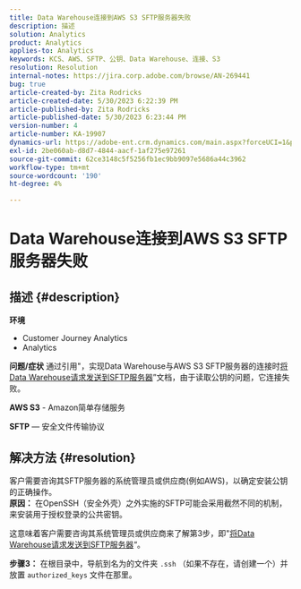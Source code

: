 ```yaml
---
title: Data Warehouse连接到AWS S3 SFTP服务器失败
description: 描述
solution: Analytics
product: Analytics
applies-to: Analytics
keywords: KCS、AWS、SFTP、公钥、Data Warehouse、连接、S3
resolution: Resolution
internal-notes: https://jira.corp.adobe.com/browse/AN-269441
bug: true
article-created-by: Zita Rodricks
article-created-date: 5/30/2023 6:22:39 PM
article-published-by: Zita Rodricks
article-published-date: 5/30/2023 6:23:44 PM
version-number: 4
article-number: KA-19907
dynamics-url: https://adobe-ent.crm.dynamics.com/main.aspx?forceUCI=1&pagetype=entityrecord&etn=knowledgearticle&id=55ac85f3-16ff-ed11-8f6e-6045bd006b25
exl-id: 2be060ab-d8d7-4844-aacf-1af275e97261
source-git-commit: 62ce3148c5f5256fb1ec9bb9097e5686a44c3962
workflow-type: tm+mt
source-wordcount: '190'
ht-degree: 4%

---
```


# Data Warehouse连接到AWS S3 SFTP服务器失败

## 描述 {#description}

<b>环境</b>
- Customer Journey Analytics
- Analytics



<b>问题/症状</b>
通过引用&quot;，实现Data Warehouse与AWS S3 SFTP服务器的连接时[将Data Warehouse请求发送到SFTP服务器](https://experienceleague.adobe.com/docs/analytics/export/ftp-and-sftp/secure-file-transfer-protocol/ftp-sftp-dw.html?lang=en)”文档，由于读取公钥的问题，它连接失败。



<b>AWS S3</b> - Amazon简单存储服务

<b>SFTP</b>  — 安全文件传输协议


## 解决方法 {#resolution}

客户需要咨询其SFTP服务器的系统管理员或供应商(例如AWS)，以确定安装公钥的正确操作。<br><b>原因：</b>
在OpenSSH（安全外壳）之外实施的SFTP可能会采用截然不同的机制，来安装用于授权登录的公共密钥。

这意味着客户需要咨询其系统管理员或供应商来了解第3步，即&quot;[将Data Warehouse请求发送到SFTP服务器](https://experienceleague.adobe.com/docs/analytics/export/ftp-and-sftp/secure-file-transfer-protocol/ftp-sftp-dw.html?lang=en)“。

<b>步骤3：</b> 在根目录中，导航到名为的文件夹 `.ssh` （如果不存在，请创建一个）并放置 `authorized_keys` 文件在那里。
